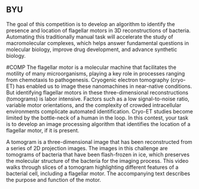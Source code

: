 ## BYU

The goal of this competition is to develop an algorithm to identify the presence and location of flagellar motors in 3D reconstructions of bacteria. Automating this traditionally manual task will accelerate the study of macromolecular complexes, which helps answer fundamental questions in molecular biology, improve drug development, and advance synthetic biology.

#COMP
The flagellar motor is a molecular machine that facilitates the motility of many microorganisms, playing a key role in processes ranging from chemotaxis to pathogenesis. Cryogenic electron tomography (cryo-ET) has enabled us to image these nanomachines in near-native conditions. But identifying flagellar motors in these three-dimensional reconstructions (tomograms) is labor intensive. Factors such as a low signal-to-noise ratio, variable motor orientations, and the complexity of crowded intracellular environments complicate automated identification. Cryo-ET studies become limited by the bottle-neck of a human in the loop. In this contest, your task is to develop an image processing algorithm that identifies the location of a flagellar motor, if it is present.

A tomogram is a three-dimensional image that has been reconstructed from a series of 2D projection images. The images in this challenge are tomograms of bacteria that have been flash-frozen in ice, which preserves the molecular structure of the bacteria for the imaging process. This video walks through slices of a tomogram highlighting different features of a bacterial cell, including a flagellar motor. The accompanying text describes the purpose and function of the motor.
